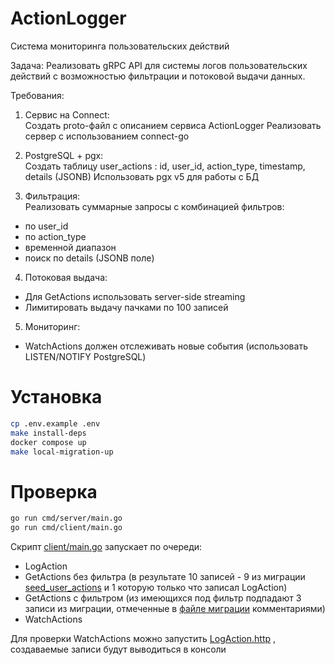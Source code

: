 # ActionLogger

Система мониторинга пользовательских действий

Задача: Реализовать gRPC API для системы логов пользовательских действий с возможностью фильтрации и потоковой выдачи данных.

Требования:

1. Сервис на Connect:  
Создать proto-файл с описанием сервиса ActionLogger Реализовать сервер с использованием connect-go

2. PostgreSQL + pgx:  
Создать таблицу user_actions : id, user_id, action_type, timestamp, details (JSONB) Использовать pgx v5 для работы с БД

3. Фильтрация:  
Реализовать суммарные запросы с комбинацией фильтров:
- по user_id  
- по action_type  
- временной диапазон
- поиск по details (JSONB поле)

4. Потоковая выдача:  
- Для GetActions использовать server-side streaming
- Лимитировать выдачу пачками по 100 записей

5. Мониторинг:  
- WatchActions должен отслеживать новые события (использовать LISTEN/NOTIFY PostgreSQL)

# Установка

```sh
cp .env.example .env
make install-deps
docker compose up
make local-migration-up
```

# Проверка

```sh
go run cmd/server/main.go
go run cmd/client/main.go
```

 Скрипт [client/main.go](cmd/client/main.go) запускает по очереди:
 - LogAction
 - GetActions без фильтра (в результате 10 записей - 9 из миграции [seed_user_actions](migrations/20250720001325_seed_user_actions.sql) и 1 которую только что записал LogAction)
 - GetActions с фильтром (из имеющихся под фильтр подпадают 3 записи из миграции, отмеченные в [файле миграции](migrations/20250720001325_seed_user_actions.sql) комментариями)
 - WatchActions

Для проверки WatchActions можно запустить [LogAction.http](test/LogAction.http) , создаваемые записи будут выводиться в консоли